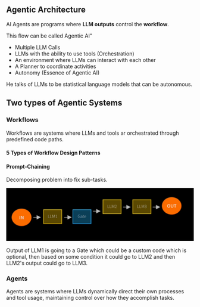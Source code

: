 ## Agentic Architecture

AI Agents are programs where **LLM outputs** control the **workflow**. 

This flow can be called Agentic AI"
- Multiple LLM Calls
- LLMs with the ability to use tools (Orchestration)
- An environment where LLMs can interact with each other
- A Planner to coordinate activities
- Autonomy (Essence of Agentic AI)

He talks of LLMs to be statistical language models that can be autonomous.

## Two types of Agentic Systems

### Workflows

Workflows are systems where LLMs and tools ar orchestrated through predefined code paths.

#### 5 Types of Workflow Design Patterns

#### Prompt-Chaining

Decomposing problem into fix sub-tasks.


![Prompt Chaining Diagram](https://raw.githubusercontent.com/shery7310/AI-and-Data-Science-Python-Saylani-Mass-IT-SMIT/main/Agents%20and%20Workflows/Prompt%20Chaining%20Diagram.png)



Output of LLM1 is going to a Gate which could be a custom code which is optional, then based on some condition it could 
go to LLM2 and then LLM2's output could go to LLM3.

### Agents

Agents are systems where LLMs dynamically direct their own processes and tool usage, maintaining control over how they accomplish tasks. 
